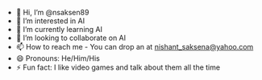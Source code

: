 - 👋 Hi, I’m @nsaksen89
- 👀 I’m interested in AI
- 🌱 I’m currently learning AI
- 💞️ I’m looking to collaborate on AI
- 📫 How to reach me - You can drop an at nishant_saksena@yahoo.com
- 😄 Pronouns: He/Him/His
- ⚡ Fun fact: I like video games and talk about them all the time

<!---
nsaksen89/nsaksen89 is a ✨ special ✨ repository because its `README.md` (this file) appears on your GitHub profile.
You can click the Preview link to take a look at your changes.
--->
